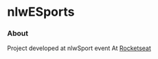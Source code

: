 # nlwESports

### About
Project developed at nlwSport event At [Rocketseat](https://www.rocketseat.com.br/)

